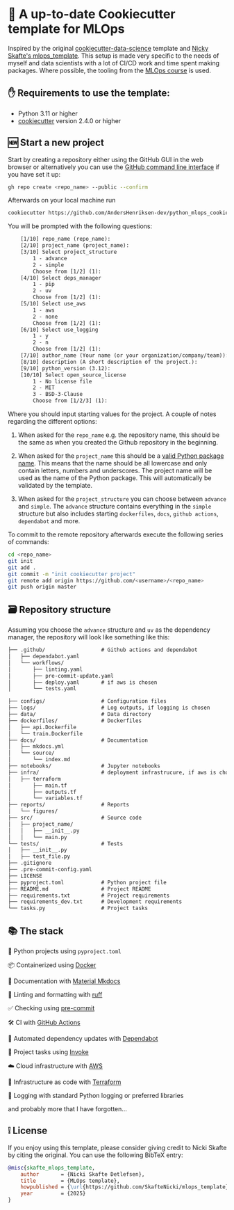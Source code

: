 # 🍪 A up-to-date Cookiecutter template for MLOps

Inspired by the original [cookiecutter-data-science](https://cookiecutter-data-science.drivendata.org/v1/) template and [Nicky Skafte's mlops_template](https://github.com/SkafteNicki/mlops_template).
This setup is made very specific to the needs of myself and data scientists with a lot of CI/CD work and time spent making packages. Where possible, the tooling from the [MLOps course](https://github.com/SkafteNicki/dtu_mlops) is used.

## ✋ Requirements to use the template:

* Python 3.11 or higher
* [cookiecutter](https://github.com/cookiecutter/cookiecutter) version 2.4.0 or higher

## 🆕 Start a new project

Start by creating a repository either using the GitHub GUI in the web browser or alternatively you can use the
[GitHub command line interface](https://cli.github.com/) if you have set it up:

```bash
gh repo create <repo_name> --public --confirm
```
Afterwards on your local machine run

```bash
cookiecutter https://github.com/AndersHenriksen-dev/python_mlops_cookiecutter_template
```

You will be prompted with the following questions:

```txt
    [1/10] repo_name (repo_name):
    [2/10] project_name (project_name):
    [3/10] Select project_structure
        1 - advance
        2 - simple
        Choose from [1/2] (1):
    [4/10] Select deps_manager
        1 - pip
        2 - uv
        Choose from [1/2] (1):
    [5/10] Select use_aws
        1 - aws
        2 - none
        Choose from [1/2] (1):
    [6/10] Select use_logging
        1 - y
        2 - n
        Choose from [1/2] (1):
    [7/10] author_name (Your name (or your organization/company/team)):
    [8/10] description (A short description of the project.):
    [9/10] python_version (3.12):
    [10/10] Select open_source_license
        1 - No license file
        2 - MIT
        3 - BSD-3-Clause
        Choose from [1/2/3] (1):
```

Where you should input starting values for the project. A couple of notes regarding the different options:

1. When asked for the `repo_name` e.g. the repository name, this should be the same as when you created the Github
    repository in the beginning.

2. When asked for the `project_name` this should be a
    [valid Python package name](https://peps.python.org/pep-0008/#package-and-module-names). This means that the name
    should be all lowercase and only contain letters, numbers and underscores. The project name will be used as the name
    of the Python package. This will automatically be validated by the template.

3. When asked for the `project_structure` you can choose between `advance` and `simple`. The `advance` structure
    contains everything in the `simple` structure but also includes starting `dockerfiles`, `docs`, `github actions`,
    `dependabot` and more.

To commit to the remote repository afterwards execute the following series of commands:

```bash
cd <repo_name>
git init
git add .
git commit -m "init cookiecutter project"
git remote add origin https://github.com/<username>/<repo_name>
git push origin master
```

## 🗃️ Repository structure

Assuming you choose the `advance` structure and `uv` as the dependency manager, the repository will look like
something like this:

```txt
├── .github/                  # Github actions and dependabot
│   ├── dependabot.yaml
│   └── workflows/
│       ├── linting.yaml
│       ├── pre-commit-update.yaml
│       ├── deploy.yaml       # if aws is chosen
│       └── tests.yaml

├── configs/                  # Configuration files
├── logs/                     # Log outputs, if logging is chosen
├── data/                     # Data directory
├── dockerfiles/              # Dockerfiles
│   ├── api.Dockerfile
│   └── train.Dockerfile
├── docs/                     # Documentation
│   ├── mkdocs.yml
│   └── source/
│       └── index.md
├── notebooks/                # Jupyter notebooks
├── infra/                    # deployment infrastrucure, if aws is chosen
│   ├── terraform
│       ├── main.tf
│       ├── outputs.tf
│       └── variables.tf
├── reports/                  # Reports
│   └── figures/
├── src/                      # Source code
│   ├── project_name/
│   │   ├── __init__.py
│   │   └── main.py
└── tests/                    # Tests
│   ├── __init__.py
│   ├── test_file.py
├── .gitignore
├── .pre-commit-config.yaml
├── LICENSE
├── pyproject.toml            # Python project file
├── README.md                 # Project README
├── requirements.txt          # Project requirements
├── requirements_dev.txt      # Development requirements
└── tasks.py                  # Project tasks
```

## 📚 The stack

🐍 Python projects using `pyproject.toml`

📦 Containerized using [Docker](https://www.docker.com/)

📄 Documentation with [Material Mkdocs](https://squidfunk.github.io/mkdocs-material/)

👕 Linting and formatting with [ruff](https://docs.astral.sh/ruff/)

✅ Checking using [pre-commit](https://pre-commit.com/)

🛠️ CI with [GitHub Actions](https://github.com/features/actions)

🤖 Automated dependency updates with [Dependabot](https://github.com/dependabot)

📝 Project tasks using [Invoke](https://www.pyinvoke.org/)

☁️ Cloud infrastructure with [AWS](https://aws.amazon.com/)

📜 Infrastructure as code with [Terraform](https://www.terraform.io/)

📝 Logging with standard Python logging or preferred libraries

and probably more that I have forgotten...

## ❕ License

If you enjoy using this template, please consider giving credit to Nicki Skafte by citing the original.
You can use the following BibTeX entry:

```bibtex
@misc{skafte_mlops_template,
    author       = {Nicki Skafte Detlefsen},
    title        = {MLOps template},
    howpublished = {\url{https://github.com/SkafteNicki/mlops_template}},
    year         = {2025}
}
```
